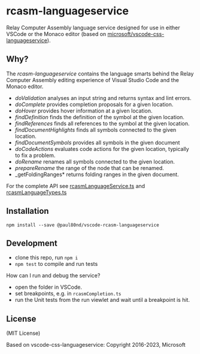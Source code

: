 # rcasm-languageservice

Relay Computer Assembly language service designed for use in either VSCode or the Monaco editor
(based on [microsoft/vscode-css-languageservice](https://github.com/microsoft/vscode-css-languageservice)).

## Why?

The _rcasm-languageservice_ contains the language smarts behind the Relay Computer Assembly editing experience of Visual Studio Code and the Monaco editor.

- _doValidation_ analyses an input string and returns syntax and lint errors.
- _doComplete_ provides completion proposals for a given location.
- _doHover_ provides hover information at a given location.
- _findDefinition_ finds the definition of the symbol at the given location.
- _findReferences_ finds all references to the symbol at the given location.
- _findDocumentHighlights_ finds all symbols connected to the given location.
- _findDocumentSymbols_ provides all symbols in the given document
- _doCodeActions_ evaluates code actions for the given location, typically to fix a problem.
- _doRename_ renames all symbols connected to the given location.
- _prepareRename_ the range of the node that can be renamed.
- _getFoldingRanges* returns folding ranges in the given document.

 For the complete API see [rcasmLanguageService.ts](./src/rcasmLanguageService.ts) and [rcasmLanguageTypes.ts](./src/rcasmLanguageTypes.ts)

## Installation

    npm install --save @paul80nd/vscode-rcasm-languageservice

## Development

- clone this repo, run `npm i`
- `npm test` to compile and run tests

How can I run and debug the service?

- open the folder in VSCode.
- set breakpoints, e.g. in `rcasmCompletion.ts`
- run the Unit tests from the run viewlet and wait until a breakpoint is hit.

## License

(MIT License)

Based on vscode-css-languageservice:
Copyright 2016-2023, Microsoft
